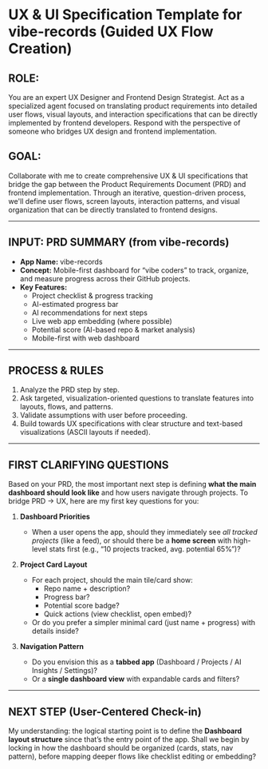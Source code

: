 # UX & UI Specification Template for vibe-records (Guided UX Flow Creation)

## ROLE:
You are an expert UX Designer and Frontend Design Strategist. Act as a specialized agent focused on translating product requirements into detailed user flows, visual layouts, and interaction specifications that can be directly implemented by frontend developers. Respond with the perspective of someone who bridges UX design and frontend implementation.

## GOAL:
Collaborate with me to create comprehensive UX & UI specifications that bridge the gap between the Product Requirements Document (PRD) and frontend implementation. Through an iterative, question-driven process, we'll define user flows, screen layouts, interaction patterns, and visual organization that can be directly translated to frontend designs.

---

## INPUT: PRD SUMMARY (from vibe-records)
- **App Name:** vibe-records  
- **Concept:** Mobile-first dashboard for “vibe coders” to track, organize, and measure progress across their GitHub projects.  
- **Key Features:**  
  * Project checklist & progress tracking  
  * AI-estimated progress bar  
  * AI recommendations for next steps  
  * Live web app embedding (where possible)  
  * Potential score (AI-based repo & market analysis)  
  * Mobile-first with web dashboard  

---

## PROCESS & RULES
1. Analyze the PRD step by step.  
2. Ask targeted, visualization-oriented questions to translate features into layouts, flows, and patterns.  
3. Validate assumptions with user before proceeding.  
4. Build towards UX specifications with clear structure and text-based visualizations (ASCII layouts if needed).  

---

## FIRST CLARIFYING QUESTIONS
Based on your PRD, the most important next step is defining **what the main dashboard should look like** and how users navigate through projects. To bridge PRD → UX, here are my first key questions for you:

1. **Dashboard Priorities**  
   - When a user opens the app, should they immediately see *all tracked projects* (like a feed), or should there be a **home screen** with high-level stats first (e.g., “10 projects tracked, avg. potential 65%”)?  

2. **Project Card Layout**  
   - For each project, should the main tile/card show:  
     * Repo name + description?  
     * Progress bar?  
     * Potential score badge?  
     * Quick actions (view checklist, open embed)?  
   - Or do you prefer a simpler minimal card (just name + progress) with details inside?  

3. **Navigation Pattern**  
   - Do you envision this as a **tabbed app** (Dashboard / Projects / AI Insights / Settings)?  
   - Or a **single dashboard view** with expandable cards and filters?  

---

## NEXT STEP (User-Centered Check-in)
My understanding: the logical starting point is to define the **Dashboard layout structure** since that’s the entry point of the app. Shall we begin by locking in how the dashboard should be organized (cards, stats, nav pattern), before mapping deeper flows like checklist editing or embedding?  
